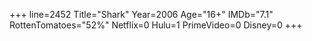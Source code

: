 +++
line=2452
Title="Shark"
Year=2006
Age="16+"
IMDb="7.1"
RottenTomatoes="52%"
Netflix=0
Hulu=1
PrimeVideo=0
Disney=0
+++

